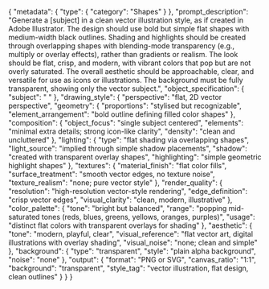 {
  "metadata": {
    "type": {
      "category": "Shapes"
    }
  },
  "prompt_description": "Generate a [subject] in a clean vector illustration style, as if created in Adobe Illustrator. The design should use bold but simple flat shapes with medium-width black outlines. Shading and highlights should be created through overlapping shapes with blending-mode transparency (e.g., multiply or overlay effects), rather than gradients or realism. The look should be flat, crisp, and modern, with vibrant colors that pop but are not overly saturated. The overall aesthetic should be approachable, clear, and versatile for use as icons or illustrations. The background must be fully transparent, showing only the vector subject.",
  "object_specification": {
    "subject": " "
  },
  "drawing_style": {
    "perspective": "flat, 2D vector perspective",
    "geometry": {
      "proportions": "stylised but recognizable",
      "element_arrangement": "bold outline defining filled color shapes"
    },
    "composition": {
      "object_focus": "single subject centered",
      "elements": "minimal extra details; strong icon-like clarity",
      "density": "clean and uncluttered"
    },
    "lighting": {
      "type": "flat shading via overlapping shapes",
      "light_source": "implied through simple shadow placements",
      "shadow": "created with transparent overlay shapes",
      "highlighting": "simple geometric highlight shapes"
    },
    "textures": {
      "material_finish": "flat color fills",
      "surface_treatment": "smooth vector edges, no texture noise",
      "texture_realism": "none; pure vector style"
    },
    "render_quality": {
      "resolution": "high-resolution vector-style rendering",
      "edge_definition": "crisp vector edges",
      "visual_clarity": "clean, modern, illustrative"
    },
    "color_palette": {
      "tone": "bright but balanced",
      "range": "popping mid-saturated tones (reds, blues, greens, yellows, oranges, purples)",
      "usage": "distinct flat colors with transparent overlays for shading"
    },
    "aesthetic": {
      "tone": "modern, playful, clear",
      "visual_reference": "flat vector art, digital illustrations with overlay shading",
      "visual_noise": "none; clean and simple"
    },
    "background": {
      "type": "transparent",
      "style": "plain alpha background",
      "noise": "none"
    },
    "output": {
      "format": "PNG or SVG",
      "canvas_ratio": "1:1",
      "background": "transparent",
      "style_tag": "vector illustration, flat design, clean outlines"
    }
  }
}
